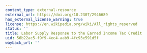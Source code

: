 ```yaml
---
content_type: external-resource
external_url: https://doi.org/10.2307/2946689
has_external_license_warning: true
license: https://en.wikipedia.org/wiki/All_rights_reserved
status: ''
title: Labor Supply Response to the Earned Income Tax Credit
uid: 56b22ac5-f9f9-4ec4-aab9-4fc93e591d5f
wayback_url: ''
---
```


